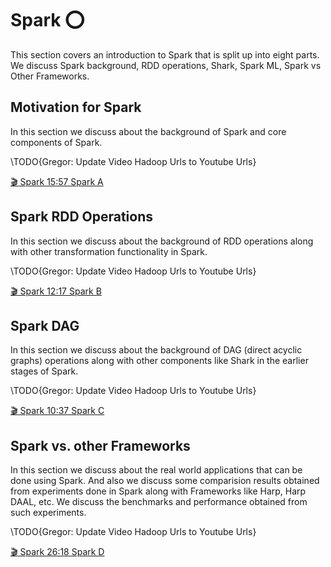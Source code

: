 # Spark :o:

This section covers an introduction to Spark that is split up into eight
parts. We discuss Spark background, RDD operations, Shark, Spark ML,
Spark vs Other Frameworks.

Motivation for Spark
--------------------

In this section we discuss about the background of Spark and core
components of Spark.

\TODO{Gregor: Update Video Hadoop Urls to Youtube Urls}

[:clapper: Spark 15:57 Spark
  A](https://drive.google.com/file/d/1qnQf2AeaTYdwPx746D7JiS7vub2P7Nh3/view?usp=sharing)


Spark RDD Operations
--------------------

In this section we discuss about the background of RDD operations along
with other transformation functionality in Spark.

\TODO{Gregor: Update Video Hadoop Urls to Youtube Urls}

[:clapper: Spark 12:17 Spark
  B](https://drive.google.com/file/d/1Btj1g-vppe1QgmjNcBC-URtICAu2hK0W/view?usp=sharing)


Spark DAG
---------

In this section we discuss about the background of DAG (direct acyclic
graphs) operations along with other components like Shark in the earlier
stages of Spark.

\TODO{Gregor: Update Video Hadoop Urls to Youtube Urls}

[:clapper: Spark 10:37 Spark
  C](https://drive.google.com/file/d/1VCcwoNsGeIgA4Ee87Psh9QWf7ZNgan-R/view?usp=sharing)


Spark vs. other Frameworks
--------------------------

In this section we discuss about the real world applications that can be
done using Spark. And also we discuss some comparision results obtained
from experiments done in Spark along with Frameworks like Harp, Harp
DAAL, etc. We discuss the benchmarks and performance obtained from such
experiments.

\TODO{Gregor: Update Video Hadoop Urls to Youtube Urls}

[:clapper: Spark 26:18 Spark
  D](https://drive.google.com/file/d/1Rv0uThbqTDSuIk_ERfigYo6xs4G8DERi/view?usp=sharing)
